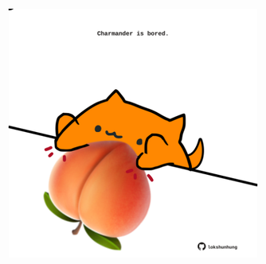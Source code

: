 <!-- built at 11/11/2022, 19:01:22 UTC -->
<p align="center">
  <img width="500" height="500" src="./ReadmeImage.svg">
</p>
